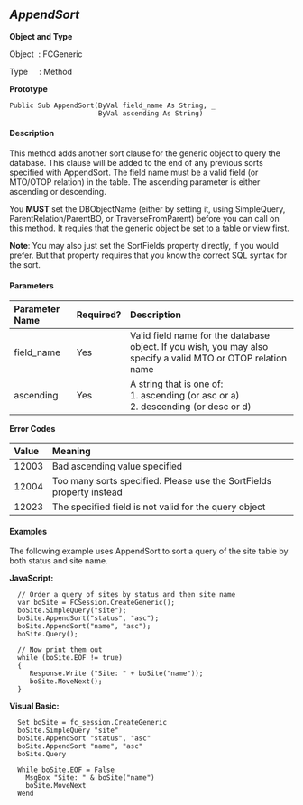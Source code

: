 _AppendSort_
---------
**Object and Type**

Object  : FCGeneric

Type     : Method

**Prototype**

```
Public Sub AppendSort(ByVal field_name As String, _
                      ByVal ascending As String)
```

#### Description

This method adds another sort clause for the generic object to query the database. This clause will be added to the end of any previous sorts specified with AppendSort. The field name must be a valid field (or MTO/OTOP relation) in the table. The ascending parameter is either ascending or descending.

You **MUST** set the DBObjectName (either by setting it, using SimpleQuery, ParentRelation/ParentBO, or TraverseFromParent) before you can call on this method. It requies that the generic object be set to a table or view first.

**Note**: You may also just set the SortFields property directly, if you would prefer. But that property requires that you know the correct SQL syntax for the sort.

#### Parameters

| Parameter Name | Required? | Description |
|:--- |:--- |:--- |
| field_name | Yes | Valid field name for the database object. If you wish, you may also specify a valid MTO or OTOP relation name |
| ascending | Yes | A string that is one of:<br>1. ascending (or asc or a)<br>2. descending (or desc or d) |

**Error Codes**

| Value | Meaning |
|:--- |:--- |
| 12003 | Bad ascending value specified |
| 12004 | Too many sorts specified. Please use the SortFields property instead |
| 12023 | The specified field is not valid for the query object |

#### Examples

The following example uses AppendSort to sort a query of the site table by both status and site name.

**JavaScript:**
```
  // Order a query of sites by status and then site name
  var boSite = FCSession.CreateGeneric();
  boSite.SimpleQuery("site");
  boSite.AppendSort("status", "asc");
  boSite.AppendSort("name", "asc");
  boSite.Query();

  // Now print them out
  while (boSite.EOF != true)
  {
	 Response.Write ("Site: " + boSite("name"));
     boSite.MoveNext();
  }
```

**Visual Basic:**
```
  Set boSite = fc_session.CreateGeneric
  boSite.SimpleQuery "site"
  boSite.AppendSort "status", "asc"
  boSite.AppendSort "name", "asc"
  boSite.Query

  While boSite.EOF = False
    MsgBox "Site: " & boSite("name")
    boSite.MoveNext
  Wend
```